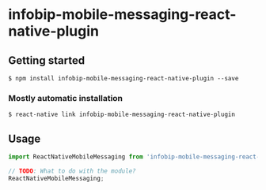 # infobip-mobile-messaging-react-native-plugin

## Getting started

`$ npm install infobip-mobile-messaging-react-native-plugin --save`

### Mostly automatic installation

`$ react-native link infobip-mobile-messaging-react-native-plugin`

## Usage
```javascript
import ReactNativeMobileMessaging from 'infobip-mobile-messaging-react-native-plugin';

// TODO: What to do with the module?
ReactNativeMobileMessaging;
```
